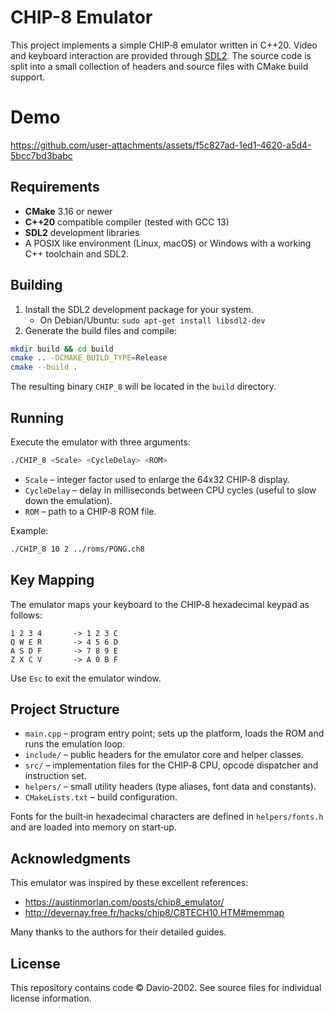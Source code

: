 # CHIP-8 Emulator

This project implements a simple CHIP‑8 emulator written in C++20. Video and keyboard interaction are provided through [SDL2](https://www.libsdl.org/). The source code is split into a small collection of headers and source files with CMake build support.

# Demo

https://github.com/user-attachments/assets/f5c827ad-1ed1-4620-a5d4-5bcc7bd3babc

## Requirements

- **CMake** 3.16 or newer
- **C++20** compatible compiler (tested with GCC 13)
- **SDL2** development libraries
- A POSIX like environment (Linux, macOS) or Windows with a working C++ toolchain and SDL2.

## Building

1. Install the SDL2 development package for your system.
   - On Debian/Ubuntu: `sudo apt-get install libsdl2-dev`
2. Generate the build files and compile:

```bash
mkdir build && cd build
cmake .. -DCMAKE_BUILD_TYPE=Release
cmake --build .
```

The resulting binary `CHIP_8` will be located in the `build` directory.

## Running

Execute the emulator with three arguments:

```bash
./CHIP_8 <Scale> <CycleDelay> <ROM>
```

- `Scale` – integer factor used to enlarge the 64x32 CHIP‑8 display.
- `CycleDelay` – delay in milliseconds between CPU cycles (useful to slow down the emulation).
- `ROM` – path to a CHIP‑8 ROM file.

Example:

```bash
./CHIP_8 10 2 ../roms/PONG.ch8
```

## Key Mapping

The emulator maps your keyboard to the CHIP‑8 hexadecimal keypad as follows:

```
1 2 3 4       -> 1 2 3 C
Q W E R       -> 4 5 6 D
A S D F       -> 7 8 9 E
Z X C V       -> A 0 B F
```

Use `Esc` to exit the emulator window.

## Project Structure

- `main.cpp` – program entry point; sets up the platform, loads the ROM and runs the emulation loop.
- `include/` – public headers for the emulator core and helper classes.
- `src/` – implementation files for the CHIP‑8 CPU, opcode dispatcher and instruction set.
- `helpers/` – small utility headers (type aliases, font data and constants).
- `CMakeLists.txt` – build configuration.

Fonts for the built‑in hexadecimal characters are defined in `helpers/fonts.h` and are loaded into memory on start‑up.

## Acknowledgments

This emulator was inspired by these excellent references:

- <https://austinmorlan.com/posts/chip8_emulator/>
- <http://devernay.free.fr/hacks/chip8/C8TECH10.HTM#memmap>

Many thanks to the authors for their detailed guides.

## License

This repository contains code © Davio‑2002. See source files for individual license information.
